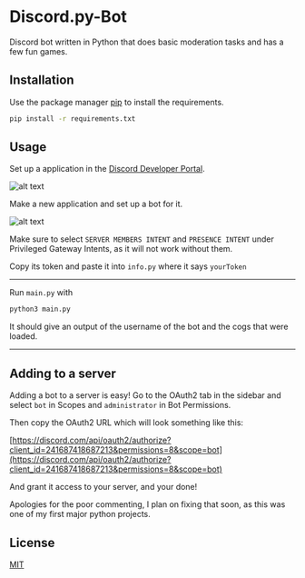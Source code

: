 # Discord.py-Bot

Discord bot written in Python that does basic moderation tasks and has a few fun games.

## Installation

Use the package manager [pip](https://pip.pypa.io/en/stable/) to install the requirements.

```bash
pip install -r requirements.txt
```

## Usage

Set up a application in the [Discord Developer Portal](https://discord.com/developers/applications).

![alt text](https://i.imgur.com/yKzUBU2.png)

Make a new application and set up a bot for it.

![alt text](https://i.imgur.com/jflJYrY.png)

Make sure to select `SERVER MEMBERS INTENT` and `PRESENCE INTENT` under Privileged Gateway Intents, as it will not work without them.

Copy its token and paste it into `info.py` where it says `yourToken`

---

Run `main.py` with 
```bash
python3 main.py
```
It should give an output of the username of the bot and the cogs that were loaded.

---

## Adding to a server

Adding a bot to a server is easy!
Go to the OAuth2 tab in the sidebar and select `bot` in Scopes and `administrator` in Bot Permissions.

Then copy the OAuth2 URL which will look something like this:

[https://discord.com/api/oauth2/authorize?client_id=241687418687213&permissions=8&scope=bot](https://discord.com/api/oauth2/authorize?client_id=241687418687213&permissions=8&scope=bot)

And grant it access to your server, and your done!

Apologies for the poor commenting, I plan on fixing that soon, as this was one of my first major python projects.

## License
[MIT](https://choosealicense.com/licenses/mit/)
